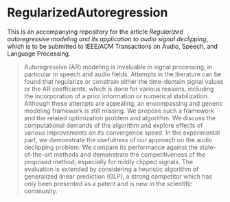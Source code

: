 # RegularizedAutoregression

This is an accompanying repository for the article *Regularized autoregressive modeling and its application to audio signal declipping*, which is to be submitted to IEEE/ACM Transactions on Audio, Speech, and Language Processing.

> Autoregressive (AR) modeling is invaluable in signal processing, in particular in speech and audio fields. Attempts in the literature can be found that regularize or constrain either the time-domain signal values or the AR coefficients, which is done for various reasons, including the incorporation of a prior information or numerical stabilization. Although these attempts are appealing, an encompassing and generic modeling framework is still missing. We propose such a framework and the related optimization problem and algorithm. We discuss the computational demands of the algorithm and explore effects of various improvements on its convergence speed. In the experimental part, we demonstrate the usefulness of our approach on the audio declipping problem. We compare its performance against the state-of-the-art methods and demonstrate the competitiveness of the proposed method, especially for mildly clipped signals. The evaluation is extended by considering a heuristic algorithm of generalized linear prediction (GLP), a strong competitor which has only been presented as a patent and is new in the scientific community.

